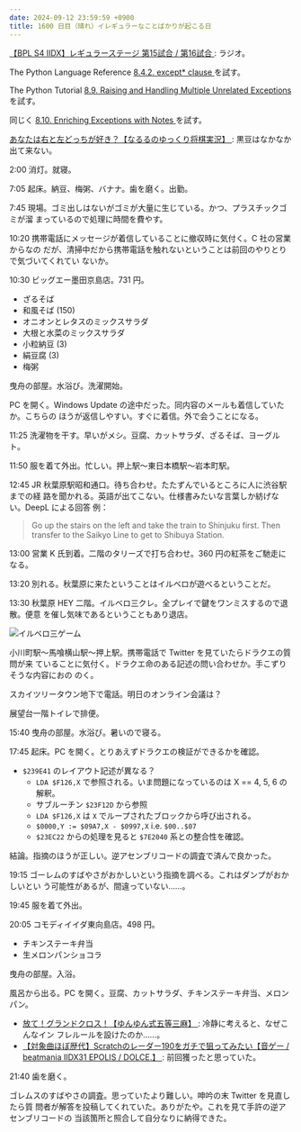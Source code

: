 ```yaml
---
date: 2024-09-12 23:59:59 +0900
title: 1600 日目（晴れ）イレギュラーなことばかりが起こる日
---
```


[【BPL S4 IIDX】レギュラーステージ 第15試合 / 第16試合
](https://www.youtube.com/watch?v=jjAiQwqoFYU): ラジオ。

 The Python Language Reference [8.4.2. except* clause
](https://docs.python.org/3/reference/compound_stmts.html#except-star) を試す。

The Python Tutorial [8.9. Raising and Handling Multiple Unrelated Exceptions
](https://docs.python.org/3/tutorial/errors.html#raising-and-handling-multiple-unrelated-exceptions)
を試す。

同じく [8.10. Enriching Exceptions with Notes
](https://docs.python.org/3/tutorial/errors.html#tut-exception-notes) を試す。

[あなたは右と左どっちが好き？【なるるのゆっくり将棋実況】
](https://www.youtube.com/watch?v=6RCE8NGbOyQ): 黒豆はなかなか出て来ない。

2:00 消灯。就寝。

7:05 起床。納豆、梅粥、バナナ。歯を磨く。出勤。

7:45 現場。ゴミ出しはないがゴミが大量に生じている。かつ、プラスチックゴミが溜
まっているので処理に時間を費やす。

10:20 携帯電話にメッセージが着信していることに撤収時に気付く。C 社の営業からなの
だが、清掃中だから携帯電話を触れないということは前回のやりとりで気づいてくれてい
ないか。

10:30 ビッグエー墨田京島店。731 円。

* ざるそば
* 和風そば (150)
* オニオンとレタスのミックスサラダ
* 大根と水菜のミックスサラダ
* 小粒納豆 (3)
* 絹豆腐 (3)
* 梅粥

曳舟の部屋。水浴び。洗濯開始。

PC を開く。Windows Update の途中だった。同内容のメールも着信していたか。こちらの
ほうが返信しやすい。すぐに着信。外で会うことになる。

11:25 洗濯物を干す。早いがメシ。豆腐、カットサラダ、ざるそば、ヨーグルト。

11:50 服を着て外出。忙しい。押上駅～東日本橋駅～岩本町駅。

12:45 JR 秋葉原駅昭和通口。待ち合わせ。たたずんでいるところに人に渋谷駅までの経
路を聞かれる。英語が出てこない。仕様書みたいな言葉しか紡げない。DeepL による回答
例：

> Go up the stairs on the left and take the train to Shinjuku first. Then
> transfer to the Saikyo Line to get to Shibuya Station.

13:00 営業 K 氏到着。二階のタリーズで打ち合わせ。360 円の紅茶をご馳走になる。

13:20 別れる。秋葉原に来たということはイルベロが遊べるということだ。

13:30 秋葉原 HEY 二階。イルベロ三クレ。全プレイで鍵をワンミスするので退散。便意
を催し気味であるということもあり退店。

![イルベロ三ゲーム](https://pbs.twimg.com/media/GXghiP0acAAR1tm?format=jpg&name=small)

小川町駅～馬喰横山駅～押上駅。携帯電話で Twitter を見ていたらドラクエの質問が来
ていることに気付く。ドラクエ命のある記述の問い合わせか。手こずりそうな内容におの
のく。

スカイツリータウン地下で電話。明日のオンライン会議は？

展望台一階トイレで排便。

15:40 曳舟の部屋。水浴び。暑いので寝る。

17:45 起床。PC を開く。とりあえずドラクエの検証ができるかを確認。

* `$239E41` のレイアウト記述が異なる？
  * `LDA $F126,X` で参照される。いま問題になっているのは X == 4, 5, 6 の解釈。
  * サブルーチン `$23F12D` から参照
  * `LDA $F126,X` は `X` でループされたブロックから呼び出される。
  * `$0000,Y := $09A7,X - $0997,X` i.e. `$00..$07`
  * `$23EC22` からの処理を見ると `$7E2040` 系との整合性を確認。

結論。指摘のほうが正しい。逆アセンブリコードの調査で済んで良かった。

19:15 ゴーレムのすばやさがおかしいという指摘を調べる。これはダンプがおかしいとい
う可能性があるが、間違っていない……。

19:45 服を着て外出。

20:05 コモディイイダ東向島店。498 円。

* チキンステーキ弁当
* 生メロンパンショコラ

曳舟の部屋。入浴。

風呂から出る。PC を開く。豆腐、カットサラダ、チキンステーキ弁当、メロンパン。

* [放て！グランドクロス！【ゆんゆん式五等三麻】
  ](https://www.youtube.com/watch?v=TKq4CfAeYlg): 冷静に考えると、なぜこんなイン
  フレルールを設けたのか……。
* [【対象曲ほぼ歴代】Scratchのレーダー190をガチで狙ってみたい【音ゲー /
  beatmania IIDX31 EPOLIS / DOLCE.】
  ](https://www.youtube.com/watch?v=gCm2LZaTW10): 前回獲ったと思っていた。

21:40 歯を磨く。

ゴレムスのすばやさの調査。思っていたより難しい。呻吟の末 Twitter を見直したら質
問者が解答を投稿してくれていた。ありがたや。これを見て手許の逆アセンブリコードの
当該箇所と照合して自分なりに納得できた。
